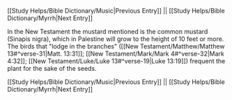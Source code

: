 [[Study Helps/Bible Dictionary/Music|Previous Entry]]  ||  [[Study Helps/Bible Dictionary/Myrrh|Next Entry]]

 In the New Testament the mustard mentioned is the common mustard (Sinapis nigra), which in Palestine will grow to the height of 10 feet or more. The birds that "lodge in the branches" ([[New Testament/Matthew/Matthew 13#^verse-31|Matt. 13:31]]; [[New Testament/Mark/Mark 4#^verse-32|Mark 4:32]]; [[New Testament/Luke/Luke 13#^verse-19|Luke 13:19]]) frequent the plant for the sake of the seeds.

[[Study Helps/Bible Dictionary/Music|Previous Entry]]  ||  [[Study Helps/Bible Dictionary/Myrrh|Next Entry]]